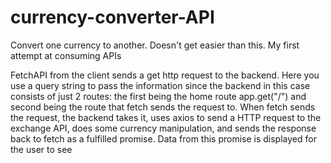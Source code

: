 # currency-converter-API
Convert one currency to another. Doesn't get easier than this. My first attempt at consuming APIs

FetchAPI from the client sends a get http request to the backend. 
Here you use a query string to pass the information since the backend in this case consists of just 2 routes: the first being the home route app.get("/") and second being the route that fetch sends the request to. 
When fetch sends the request, the backend takes it, uses axios to send a HTTP request to the exchange API, does some currency manipulation, and sends the response back to fetch as a fulfilled promise. 
Data from this promise is displayed for the user to see

